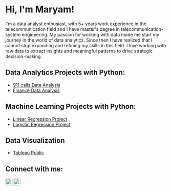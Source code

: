 <h1>Hi, I'm Maryam! </h1>

I'm a data analyst enthusiast, with 5+ years work experience in the telecommunication field and I have master's degree in telecommunication-system engineering. My passion for working with data made me start my journey in the world of data analytics. Since then I have realized that I cannot stop expanding and refining my skills in this field. I love working with raw data to extract insights and meaningful patterns to drive strategic decision-making.
                            
<h2> Data Analytics Projects with Python:</h2>


  - [911 calls Data Analysis](https://github.com/Maryam-Hosseini91/911-calls)
  - [Finance Data Analysis](https://github.com/Maryam-Hosseini91/Finance-Data-Analysis/tree/main)
  
 <h2> Machine Learning Projects with Python:</h2>
 
  - [Linear Regression Project](https://github.com/Maryam-Hosseini91/Linear-Regression-Project)
  - [Logistic Regression Project](https://github.com/Maryam-Hosseini91/Logistic-Regression)

<h2>Data Visualization</h2>

  - [Tableau Public](https://public.tableau.com/app/profile/maryam.hosseini4648)



<h2> Connect with me:</h2>

[<img align="left"  width="22px" src="https://upload.wikimedia.org/wikipedia/commons/c/ca/LinkedIn_logo_initials.png" />][linkedin]
[<img align="left"  width="22px" src="https://upload.wikimedia.org/wikipedia/commons/7/7e/Gmail_icon_%282020%29.svg" />][Gmail]





[linkedin]: https://www.linkedin.com/in/maryam-hosseini-51103b255/
[Gmail]:https://mail.google.com/mail/?view=cm&to=hosseini.smh.70@gmail.com


